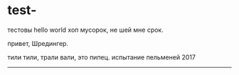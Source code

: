 # test-
тестовы
hello world
хоп мусорок, не шей мне срок. 

привет, Шредингер.

тили тили, трали вали, это пипец.
испытание пельменей 2017

---
